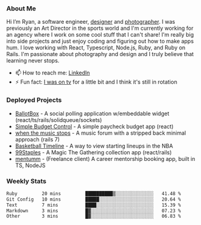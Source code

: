 ### About Me
Hi I’m Ryan, a software engineer, [designer](https://www.denvermullets.com/video) and [photographer](https://www.denvermullets.com/). I was previously an Art Director in the sports world and I'm currently working for an agency where I work on some cool stuff that I can't share! I'm really big into side projects and just enjoy coding and figuring out how to make apps hum. I love working with React, Typescript, Node.js, Ruby, and Ruby on Rails. I'm passionate about photography and design and I truly believe that learning never stops.

- 📫 How to reach me: [LinkedIn](https://www.linkedin.com/in/ryanvaznis)
- ⚡ Fun fact: [I was on tv](https://vimeo.com/381425882) for a little bit and I think it's still in rotation

### Deployed Projects
- [BallotBox](https://voteballotbox.com/) - A social polling application w/embeddable widget (react/ts/rails/solidqueue/sockets)
- [Simple Budget Control](https://simplebudgetcontrol.com/) - A simple paycheck budget app (react)
- [when the music stops](https://whenthemusicstops.net) - A music forum with a stripped back minimal approach (rails 7)
- [Basketball Timeline](https://basketball-timeline.com/?team=PHO&year=2023) - A way to view starting lineups in the NBA
- [99Staples](https://www.99staples.com/collections/denvermullets/9) - A Magic The Gathering collection app (react/rails)
- [mentumm](https://portal.mentumm.com/) - (Freelance client) A career mentorship booking app, built in TS, NodeJS

### Weekly Stats
<!--START_SECTION:waka-->

```txt
Ruby         20 mins         ██████████▒░░░░░░░░░░░░░░   41.48 %
Git Config   10 mins         █████░░░░░░░░░░░░░░░░░░░░   20.64 %
Text         7 mins          ████░░░░░░░░░░░░░░░░░░░░░   15.39 %
Markdown     3 mins          █▓░░░░░░░░░░░░░░░░░░░░░░░   07.23 %
Other        3 mins          █▓░░░░░░░░░░░░░░░░░░░░░░░   06.83 %
```

<!--END_SECTION:waka-->
